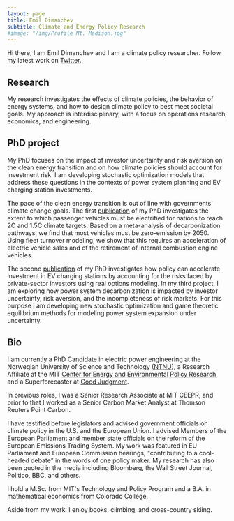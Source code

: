```yaml
---
layout: page
title: Emil Dimanchev
subtitle: Climate and Energy Policy Research
#image: "/img/Profile Mt. Madison.jpg"
---
```


Hi there, I am Emil Dimanchev and I am a climate policy researcher. Follow my latest work on [Twitter](https://twitter.com/EmilDimanchev).

## Research

My research investigates the effects of climate policies, the behavior of energy systems, and how to design climate policy to best meet societal goals. My approach is interdisciplinary, with a focus on operations research, economics, and engineering.  

## PhD project

My PhD focuses on the impact of investor uncertainty and risk aversion on the clean energy transition and on how climate policies should account for investment risk. I am developing stochastic optimization models that address these questions in the contexts of power system planning and EV charging station investments. 

The pace of the clean energy transition is out of line with governments' climate change goals. The first [publication](https://onlinelibrary.wiley.com/doi/10.1002/9783527831425.ch8) of my PhD investigates the extent to which passenger vehicles must be electrified for nations to reach 2C and 1.5C climate targets. Based on a meta-analysis of decarbonization pathways, we find that most vehicles must be zero-emission by 2050. Using fleet turnover modeling, we show that this requires an acceleration of electric vehicle sales and of the retirement of internal combustion engine vehicles. 

The second [publication](https://ceepr.mit.edu/workingpaper/accelerating-electric-vehicle-charging-investments-a-real-options-approach-to-policy-design/) of my PhD investigates how policy can accelerate investment in EV charging stations by accounting for the risks faced by private-sector investors using real options modeling. In my third project, I am exploring how power system decarbonization is impacted by investor uncertainty, risk aversion, and the incompleteness of risk markets. For this purpose I am developing new stochastic optimization and game theoretic equilibrium methods for modeling power system expansion under uncertainty.

## Bio

I am currently a PhD Candidate in electric power engineering at the Norwegian University of Science and Technology ([NTNU](https://www.ntnu.edu/iel/groups/emesp#/view/about)), a Research Affiliate at the MIT [Center for Energy and Environmental Policy Research](https://ceepr.mit.edu/people/dimanchev-emil/), and a Superforecaster at [Good Judgment](https://goodjudgment.com). 

In previous roles, I was a Senior Research Associate at MIT CEEPR, and prior to that I worked as a Senior Carbon Market Analyst at Thomson Reuters Point Carbon.

I have testified before legislators and advised government officials on climate policy in the U.S. and the European Union. I advised Members of the European Parliament and member state officials on the reform of the European Emissions Trading System. My work was featured in EU Parliament and European Commission hearings, "contributing to a cool-headed debate" in the words of one policy maker. My research has also been quoted in the media including Bloomberg, the Wall Street Journal, Politico, BBC, and others.

I hold a M.Sc. from MIT's Technology and Policy Program and a B.A. in mathematical economics from Colorado College.

Aside from my work, I enjoy books, climbing, and cross-country skiing.
